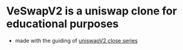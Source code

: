 # VeSwapV2 is a uniswap clone for educational purposes
- made with the guiding of [uniswapV2 close series](https://jeiwan.net/posts/programming-defi-uniswapv2-4/)

